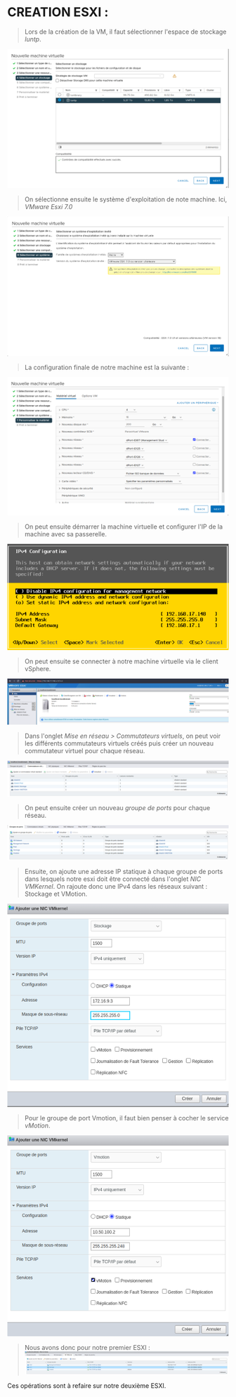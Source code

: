 # CREATION ESXI : 

> Lors de la création de la VM, il faut sélectionner l'espace de stockage *luntp*.

![](/images/ESXI/image1.png)

> On sélectionne ensuite le système d'exploitation de note machine. Ici, *VMware Esxi 7.0*

![](/images/ESXI/image2.png)

> La configuration finale de notre machine est la suivante : 

![](/images/ESXI/image3.png)

> On peut ensuite démarrer la machine virtuelle et configurer l'IP de la machine avec sa passerelle.

![](/images/ESXI/image4.png)

> On peut ensuite se connecter à notre machine virtuelle via le client vSphere.

![](/images/ESXI/image5.png)

> Dans l'onglet *Mise en réseau > Commutateurs virtuels*, on peut voir les différents commutateurs virtuels créés puis créer un nouveau commutateur virtuel pour chaque réseau.

![](/images/ESXI/image6.png)

> On peut ensuite créer un nouveau *groupe de ports* pour chaque réseau.

![](/images/ESXI/image7.png)

> Ensuite, on ajoute une adresse IP statique à chaque groupe de ports  dans lesquels notre esxi doit être connecté dans l'onglet *NIC VMKernel*. On rajoute donc une IPv4 dans les réseaux suivant : Stockage et VMotion.  

![](/images/ESXI/image8.png)

> Pour le groupe de port Vmotion, il faut bien penser à cocher le service *vMotion*.

![](/images/ESXI/image9.png)         

> Nous avons donc pour notre premier ESXI :
![](/images/ESXI/image10.png)         


Ces opérations sont à refaire sur notre deuxième ESXI. 